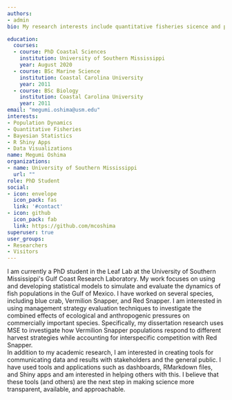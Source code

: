 ```yaml
---
authors:
- admin
bio: My research interests include quantitative fisheries sicence and population dynamics.

education:
  courses:
  - course: PhD Coastal Sciences
    institution: University of Southern Mississippi
    year: August 2020
  - course: BSc Marine Science
    institution: Coastal Carolina University
    year: 2011
  - course: BSc Biology
    institution: Coastal Carolina University
    year: 2011
email: "megumi.oshima@usm.edu"
interests:
- Population Dynamics
- Quantitative Fisheries
- Bayesian Statistics
- R Shiny Apps
- Data Visualizations
name: Megumi Oshima
organizations:
- name: University of Southern Mississippi
  url: ""
role: PhD Student
social:
- icon: envelope
  icon_pack: fas
  link: '#contact'
- icon: github
  icon_pack: fab
  link: https://github.com/mcoshima
superuser: true
user_groups:
- Researchers
- Visitors
---
```


I am currently a PhD student in the Leaf Lab at the University of Southern Mississippi's 
Gulf Coast Research Laboratory. My work focuses on using and developing statistical models 
to simulate and evaluate the dynamics of fish populations in the Gulf of Mexico. I have worked on 
several species, including blue crab, Vermilion Snapper, and Red Snapper. I am interested in using 
management strategy evaluation techniques to investigate the combined effects of ecological and anthropogenic pressures on commercially 
important species. Specifically, my dissertation research uses MSE to investigate how Vermilion Snapper populations respond to different 
harvest strategies while accounting for interspecific competition with Red Snapper.  
In addition to my academic research, I am interested in creating tools for communicating data and results with stakeholders and the general public. 
I have used tools and applications such as dashboards, RMarkdown files, and Shiny apps and am interested in helping others with this. I 
believe that these tools (and others) are the next step in making science more transparent, available, and approachable. 